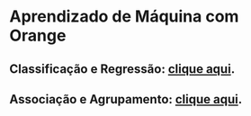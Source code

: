 # Aprendizado de Máquina com Orange

## Classificação e Regressão: [clique aqui](/classificacao_e_regressao/).

## Associação e Agrupamento: [clique aqui](/associacao_e_agrupamento/).
